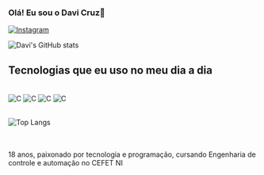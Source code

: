 

### Olá! Eu sou o Davi Cruz👋

[![Instagram](https://img.shields.io/badge/Instagram-E4405F?style=for-the-badge&logo=instagram&logoColor=white)]()

![Davi's GitHub stats](https://github-readme-stats.vercel.app/api?username=TekarukiSn&show_icons=true&theme=radical)

 ## Tecnologias que eu uso no meu dia a dia



 <div style="display: inline_block"><br/>
 	<img align="center" alt="C" src="https://img.shields.io/badge/HTML5-E34F26?style=for-the-badge&logo=html5&logoColor=white"/>
  <img align="center" alt="C" src="https://img.shields.io/badge/CSS3-1572B6?style=for-the-badge&logo=css3&logoColor=white"/>
 <img align="center" alt="C" src="https://img.shields.io/badge/JavaScript-323330?style=for-the-badge&logo=javascript&logoColor=F7DF1E"/>
  <img align="center" alt="C" src="https://img.shields.io/badge/C-00599C?style=for-the-badge&logo=c&logoColor=white"/>
 
 </div>

 <br>

  ![Top Langs](https://github-readme-stats.vercel.app/api/top-langs/?username=anuraghazra&layout=compact)

<br><br>
18 anos, paixonado por tecnologia e programação, cursando Engenharia de controle e automação no CEFET NI
